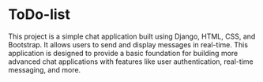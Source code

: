 # ToDo-list
This project is a simple chat application built using Django, HTML, CSS, and Bootstrap. It allows users to send and display messages in real-time. This application is designed to provide a basic foundation for building more advanced chat applications with features like user authentication, real-time messaging, and more.
